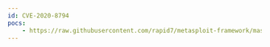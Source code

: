 ```yaml
---
id: CVE-2020-8794
pocs:
    - https://raw.githubusercontent.com/rapid7/metasploit-framework/master/modules/exploits/unix/local/opensmtpd_oob_read_lpe.rb
---
```

